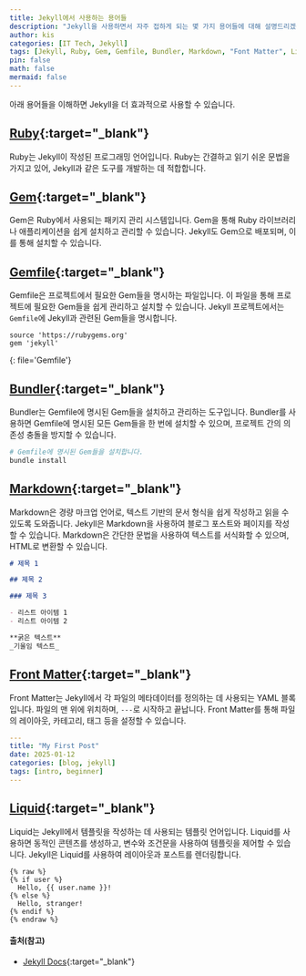 ```yaml
---
title: Jekyll에서 사용하는 용어들
description: "Jekyll을 사용하면서 자주 접하게 되는 몇 가지 용어들에 대해 설명드리겠습니다."
author: kis
categories: [IT Tech, Jekyll]
tags: [Jekyll, Ruby, Gem, Gemfile, Bundler, Markdown, "Font Matter", Liquid]
pin: false
math: false
mermaid: false
---
```


아래 용어들을 이해하면 Jekyll을 더 효과적으로 사용할 수 있습니다.

## [Ruby](https://www.ruby-lang.org/ko/){:target="\_blank"}

Ruby는 Jekyll이 작성된 프로그래밍 언어입니다. Ruby는 간결하고 읽기 쉬운 문법을 가지고 있어, Jekyll과 같은 도구를 개발하는 데 적합합니다.

## [Gem](https://rubygems.org/){:target="\_blank"}

Gem은 Ruby에서 사용되는 패키지 관리 시스템입니다. Gem을 통해 Ruby 라이브러리나 애플리케이션을 쉽게 설치하고 관리할 수 있습니다. Jekyll도 Gem으로 배포되며, 이를 통해 설치할 수 있습니다.

## [Gemfile](https://bundler.io/guides/gemfile.html){:target="\_blank"}

Gemfile은 프로젝트에서 필요한 Gem들을 명시하는 파일입니다. 이 파일을 통해 프로젝트에 필요한 Gem들을 쉽게 관리하고 설치할 수 있습니다. Jekyll 프로젝트에서는 `Gemfile`에 Jekyll과 관련된 Gem들을 명시합니다.

```
source 'https://rubygems.org'
gem 'jekyll'
```
{: file='Gemfile'}

## [Bundler](https://bundler.io/){:target="\_blank"}

Bundler는 Gemfile에 명시된 Gem들을 설치하고 관리하는 도구입니다. Bundler를 사용하면 Gemfile에 명시된 모든 Gem들을 한 번에 설치할 수 있으며, 프로젝트 간의 의존성 충돌을 방지할 수 있습니다.

```sh
# Gemfile에 명시된 Gem들을 설치합니다.
bundle install
```

## [Markdown](https://www.markdownguide.org/){:target="\_blank"}

Markdown은 경량 마크업 언어로, 텍스트 기반의 문서 형식을 쉽게 작성하고 읽을 수 있도록 도와줍니다. Jekyll은 Markdown을 사용하여 블로그 포스트와 페이지를 작성할 수 있습니다. Markdown은 간단한 문법을 사용하여 텍스트를 서식화할 수 있으며, HTML로 변환할 수 있습니다.

```markdown
# 제목 1

## 제목 2

### 제목 3

- 리스트 아이템 1
- 리스트 아이템 2

**굵은 텍스트**
_기울임 텍스트_
```

## [Front Matter](https://jekyllrb.com/docs/front-matter/){:target="\_blank"}

Front Matter는 Jekyll에서 각 파일의 메타데이터를 정의하는 데 사용되는 YAML 블록입니다. 파일의 맨 위에 위치하며, `---`로 시작하고 끝납니다. Front Matter를 통해 파일의 레이아웃, 카테고리, 태그 등을 설정할 수 있습니다.

```yaml
---
title: "My First Post"
date: 2025-01-12
categories: [blog, jekyll]
tags: [intro, beginner]
---
```

## [Liquid](https://shopify.github.io/liquid/){:target="\_blank"}

Liquid는 Jekyll에서 템플릿을 작성하는 데 사용되는 템플릿 언어입니다. Liquid를 사용하면 동적인 콘텐츠를 생성하고, 변수와 조건문을 사용하여 템플릿을 제어할 수 있습니다. Jekyll은 Liquid를 사용하여 레이아웃과 포스트를 렌더링합니다.

```liquid
{% raw %}
{% if user %}
  Hello, {{ user.name }}!
{% else %}
  Hello, stranger!
{% endif %}
{% endraw %}
```

#### 출처(참고)

- [Jekyll Docs](https://jekyllrb.com/docs/){:target="\_blank"}
